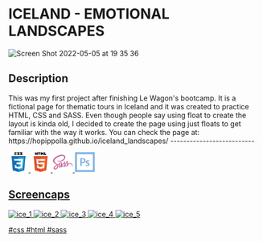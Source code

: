<h1> ICELAND - EMOTIONAL LANDSCAPES </h1>

![Screen Shot 2022-05-05 at 19 35 36](https://user-images.githubusercontent.com/25259768/167258990-2a6b78dc-edaa-4f1b-ba3c-4ce10b070618.png)
<h2> Description</h2>
This was my first project after finishing Le Wagon's bootcamp. 
It is a fictional page for thematic tours in Iceland and it was created to practice HTML, CSS and SASS.
Even though people say using float to create the layout is kinda old, I decided to create the page using just floats to get familiar with the way it works. 
You can check the page at: https://hopippolla.github.io/iceland_landscapes/
--------------------------

<p align="left"> <a href="https://www.w3schools.com/css/" target="_blank" rel="noreferrer"> <img src="https://raw.githubusercontent.com/devicons/devicon/master/icons/css3/css3-original-wordmark.svg" alt="css3" width="40" height="40"/> </a> <a href="https://www.w3.org/html/" target="_blank" rel="noreferrer"> <img src="https://raw.githubusercontent.com/devicons/devicon/master/icons/html5/html5-original-wordmark.svg" alt="html5" width="40" height="40"/> </a> <a href="https://sass-lang.com" target="_blank" rel="noreferrer"> <img src="https://raw.githubusercontent.com/devicons/devicon/master/icons/sass/sass-original.svg" alt="sass" width="40" height="40"/> </a> <a href="https://www.photoshop.com/en" target="_blank" rel="noreferrer"> <img src="https://raw.githubusercontent.com/devicons/devicon/master/icons/photoshop/photoshop-line.svg" alt="photoshop" width="40" height="40"/> </a> <a href="https://rubyonrails.org" target="_blank" rel="noreferrer">  </p>

<h2> Screencaps </h2>

![ice_1](https://user-images.githubusercontent.com/25259768/167260448-eb9913f1-e972-4760-94e3-0c7050212574.gif)
![ice_2](https://user-images.githubusercontent.com/25259768/167260464-a7b640cb-e0bc-4955-bc31-15f59094caa0.gif)
![ice_3](https://user-images.githubusercontent.com/25259768/167260473-b874e941-0930-4ba7-b047-20518e79fa11.gif)
![ice_4](https://user-images.githubusercontent.com/25259768/167260480-8e67de9f-1a67-4603-b3c7-43545412b736.gif)
![ice_5](https://user-images.githubusercontent.com/25259768/167260483-a4ea3e5e-35cb-4e5b-9879-123c3c37c90f.gif)



#css #html #sass
